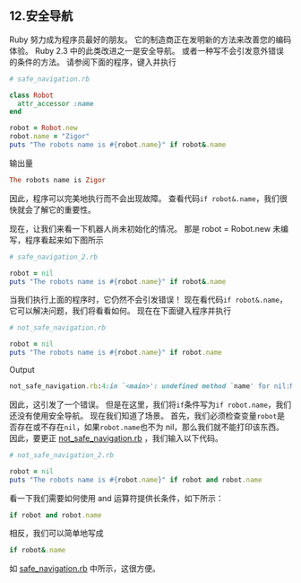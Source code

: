 ## 12.安全导航

Ruby 努力成为程序员最好的朋友。 它的制造商正在发明新的方法来改善您的编码体验。 Ruby 2.3 中的此类改进之一是安全导航。 或者一种写不会引发意外错误的条件的方法。 请参阅下面的程序，键入并执行

```rb
# safe_navigation.rb

class Robot
  attr_accessor :name
end

robot = Robot.new
robot.name = "Zigor"
puts "The robots name is #{robot.name}" if robot&.name
```

输出量

```rb
The robots name is Zigor
```

因此，程序可以完美地执行而不会出现故障。 查看代码`if robot&.name`，我们很快就会了解它的重要性。

现在，让我们来看一下机器人尚未初始化的情况。 那是 robot = Robot.new 未编写，程序看起来如下图所示

```rb
# safe_navigation_2.rb

robot = nil
puts "The robots name is #{robot.name}" if robot&.name
```

当我们执行上面的程序时，它仍然不会引发错误！ 现在看代码`if robot&.name`，它可以解决问题，我们将看看如何。 现在在下面键入程序并执行

```rb
# not_safe_navigation.rb

robot = nil
puts "The robots name is #{robot.name}" if robot.name
```

Output

```rb
not_safe_navigation.rb:4:in `<main>': undefined method `name' for nil:NilClass (NoMethodError)
```

因此，这引发了一个错误。 但是在这里，我们将`if`条件写为`if robot.name`，我们还没有使用安全导航。 现在我们知道了场景。 首先，我们必须检查变量`robot`是否存在或不存在`nil`，如果`robot.name`也不为 nil，那么我们就不能打印该东西。 因此，要更正 [not_safe_navigation.rb](code/not_safe_navigation.rb) ，我们输入以下代码。

```rb
# not_safe_navigation_2.rb

robot = nil
puts "The robots name is #{robot.name}" if robot and robot.name
```

看一下我们需要如何使用 and 运算符提供长条件，如下所示：

```rb
if robot and robot.name
```

相反，我们可以简单地写成

```rb
if robot&.name
```

如 [safe_navigation.rb](code/safe_navigation.rb) 中所示，这很方便。